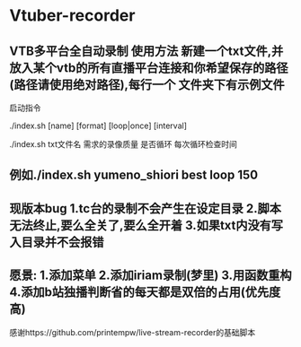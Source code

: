 # Vtuber-recorder
VTB多平台全自动录制
使用方法
新建一个txt文件,并放入某个vtb的所有直播平台连接和你希望保存的路径(路径请使用绝对路径),每行一个
文件夹下有示例文件
------------------------------------------------------------
启动指令

./index.sh [name] [format] [loop|once] [interval]

./index.sh txt文件名 需求的录像质量 是否循环 每次循环检查时间 

例如./index.sh yumeno_shiori best loop 150
------------------------------------------------------------
现版本bug
1.tc台的录制不会产生在设定目录
2.脚本无法终止,要么全关了,要么全开着
3.如果txt内没有写入目录并不会报错
------------------------------------------------------------
愿景:
1.添加菜单
2.添加iriam录制(梦里)
3.用函数重构
4.添加b站独播判断省的每天都是双倍的占用(优先度高)
------------------------------------------------------------

感谢https://github.com/printempw/live-stream-recorder的基础脚本
